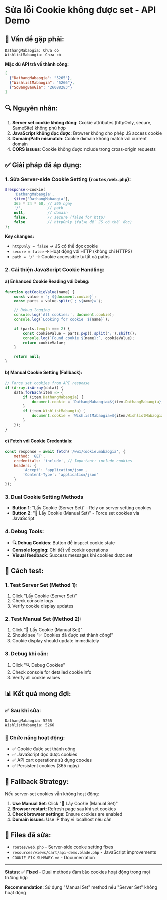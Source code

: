 # Sửa lỗi Cookie không được set - API Demo

## 🐛 **Vấn đề gặp phải:**

```
DathangMabaogia: Chưa có
WishlistMabaogia: Chưa có
```

**Mặc dù API trả về thành công:**
```json
[
  {"DathangMabaogia": "5265"},
  {"WishlistMabaogia": "5266"},
  {"SoBangBaoGia": "26088283"}
]
```

## 🔍 **Nguyên nhân:**

1. **Server set cookie không đúng**: Cookie attributes (httpOnly, secure, SameSite) không phù hợp
2. **JavaScript không đọc được**: Browser không cho phép JS access cookie 
3. **Domain/Path mismatch**: Cookie domain không match với current domain
4. **CORS issues**: Cookie không được include trong cross-origin requests

## ✅ **Giải pháp đã áp dụng:**

### 1. **Sửa Server-side Cookie Setting** (`routes/web.php`):

```php
$response->cookie(
    'DathangMabaogia', 
    $item['DathangMabaogia'], 
    365 * 24 * 60, // 365 ngày
    '/',           // path
    null,          // domain  
    false,         // secure (false for http)
    false          // httpOnly (false để JS có thể đọc)
);
```

**Key changes:**
- `httpOnly = false` → JS có thể đọc cookie
- `secure = false` → Hoạt động với HTTP (không chỉ HTTPS)
- `path = '/'` → Cookie accessible từ tất cả paths

### 2. **Cải thiện JavaScript Cookie Handling**:

#### a) **Enhanced Cookie Reading với Debug**:
```javascript
function getCookieValue(name) {
    const value = `; ${document.cookie}`;
    const parts = value.split(`; ${name}=`);
    
    // Debug logging
    console.log('All cookies:', document.cookie);
    console.log(`Looking for cookie: ${name}`);
    
    if (parts.length === 2) {
        const cookieValue = parts.pop().split(';').shift();
        console.log(`Found cookie ${name}:`, cookieValue);
        return cookieValue;
    }
    
    return null;
}
```

#### b) **Manual Cookie Setting (Fallback)**:
```javascript
// Force set cookies from API response
if (Array.isArray(data)) {
    data.forEach(item => {
        if (item.DathangMabaogia) {
            document.cookie = `DathangMabaogia=${item.DathangMabaogia}; max-age=${365*24*60*60}; path=/; SameSite=Lax`;
        }
        if (item.WishlistMabaogia) {
            document.cookie = `WishlistMabaogia=${item.WishlistMabaogia}; max-age=${365*24*60*60}; path=/; SameSite=Lax`;
        }
    });
}
```

#### c) **Fetch với Cookie Credentials**:
```javascript
const response = await fetch('/ww1/cookie.mabaogia', {
    method: 'GET',
    credentials: 'include', // Important: include cookies
    headers: {
        'Accept': 'application/json',
        'Content-Type': 'application/json'
    }
});
```

### 3. **Dual Cookie Setting Methods**:

- **Button 1**: "Lấy Cookie (Server Set)" - Rely on server setting cookies
- **Button 2**: "🔧 Lấy Cookie (Manual Set)" - Force set cookies via JavaScript

### 4. **Debug Tools**:

- **🔍 Debug Cookies**: Button để inspect cookie state
- **Console logging**: Chi tiết về cookie operations
- **Visual feedback**: Success messages khi cookies được set

## 🧪 **Cách test:**

### 1. **Test Server Set (Method 1)**:
1. Click "Lấy Cookie (Server Set)"
2. Check console logs
3. Verify cookie display updates

### 2. **Test Manual Set (Method 2)**:
1. Click "🔧 Lấy Cookie (Manual Set)"  
2. Should see "✅ Cookies đã được set thành công!"
3. Cookie display should update immediately

### 3. **Debug khi cần**:
1. Click "🔍 Debug Cookies"
2. Check console for detailed cookie info
3. Verify all cookie values

## 📊 **Kết quả mong đợi:**

### ✅ **Sau khi sửa:**
```
DathangMabaogia: 5265
WishlistMabaogia: 5266
```

### 🎯 **Chức năng hoạt động:**
- ✅ Cookie được set thành công
- ✅ JavaScript đọc được cookies
- ✅ API cart operations sử dụng cookies
- ✅ Persistent cookies (365 ngày)

## 🔧 **Fallback Strategy:**

Nếu server-set cookies vẫn không hoạt động:
1. **Use Manual Set**: Click "🔧 Lấy Cookie (Manual Set)"
2. **Browser restart**: Refresh page sau khi set cookies
3. **Check browser settings**: Ensure cookies are enabled
4. **Domain issues**: Use IP thay vì localhost nếu cần

## 📁 **Files đã sửa:**

- `routes/web.php` - Server-side cookie setting fixes
- `resources/views/cart/api-demo.blade.php` - JavaScript improvements
- `COOKIE_FIX_SUMMARY.md` - Documentation

---

**Status**: ✅ **Fixed** - Dual methods đảm bảo cookies hoạt động trong mọi trường hợp

**Recommendation**: Sử dụng "Manual Set" method nếu "Server Set" không hoạt động